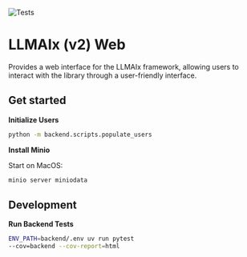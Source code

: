 ![Tests](https://github.com/KatherLab/llmaixweb/actions/workflows/tests.yml/badge.svg?branch=main)

# LLMAIx (v2) Web

Provides a web interface for the LLMAIx framework, allowing users to interact with the library through a user-friendly interface.


## Get started

**Initialize Users**
```bash
python -m backend.scripts.populate_users
```

**Install Minio**

Start on MacOS:
```bash
minio server miniodata
```

## Development

**Run Backend Tests**
```bash
ENV_PATH=backend/.env uv run pytest
--cov=backend --cov-report=html
```